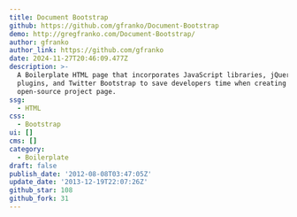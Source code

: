 ```yaml
---
title: Document Bootstrap
github: https://github.com/gfranko/Document-Bootstrap
demo: http://gregfranko.com/Document-Bootstrap/
author: gfranko
author_link: https://github.com/gfranko
date: 2024-11-27T20:46:09.477Z
description: >-
  A Boilerplate HTML page that incorporates JavaScript libraries, jQuery
  plugins, and Twitter Bootstrap to save developers time when creating an
  open-source project page.
ssg:
  - HTML
css:
  - Bootstrap
ui: []
cms: []
category:
  - Boilerplate
draft: false
publish_date: '2012-08-08T03:47:05Z'
update_date: '2013-12-19T22:07:26Z'
github_star: 108
github_fork: 31
---
```

